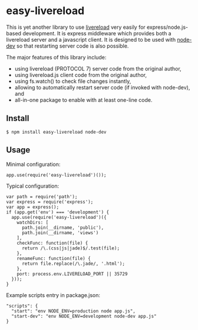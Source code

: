 easy-livereload
===============

This is yet another library to use [livereload](http://livereload.com/)
very easily for express/node.js-based development.
It is express middleware which provides both
a livereload server and a javascript client.
It is designed to be used with [node-dev](https://www.npmjs.com/package/node-dev)
so that restarting server code is also possible.

The major features of this library include:

- using livereload (PROTOCOL 7) server code from the original author,
- using livereload.js client code from the original author,
- using fs.watch() to check file changes instantly,
- allowing to automatically restart server code (if invoked with node-dev), and
- all-in-one package to enable with at least one-line code.

Install
-------

    $ npm install easy-livereload node-dev

Usage
-----

Minimal configuration:

    app.use(require('easy-livereload')());

Typical configuration:

    var path = require('path');
    var express = require('express');
    var app = express();
    if (app.get('env') === 'development') {
      app.use(require('easy-livereload')({
        watchDirs: [
          path.join(__dirname, 'public'),
          path.join(__dirname, 'views')
        ],
        checkFunc: function(file) {
          return /\.(css|js|jade)$/.test(file);
        },
        renameFunc: function(file) {
          return file.replace(/\.jade/, '.html');
        },
        port: process.env.LIVERELOAD_PORT || 35729
      }));
    }

Example scripts entry in package.json:

    "scripts": {
      "start": "env NODE_ENV=production node app.js",
      "start-dev": "env NODE_ENV=development node-dev app.js"
    }

